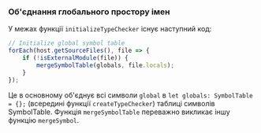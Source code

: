 ### Об'єднання глобального простору імен
У межах функції `initializeTypeChecker`  існує наступний код:

```ts
// Initialize global symbol table
forEach(host.getSourceFiles(), file => {
    if (!isExternalModule(file)) {
        mergeSymbolTable(globals, file.locals);
    }
});
```

Це в основному об'єднує всі символи `global` в `let globals: SymbolTable = {};` (всередині функції `createTypeChecker`) таблиці символів SymbolTable. Функція `mergeSymbolTable` переважно викликає іншу функцію `mergeSymbol`.
